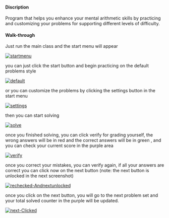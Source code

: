 #### Discription
Program that helps you enhance your mental arithmetic skills by practicing and customizing your problems for supporting different levels of difficulty.


#### Walk-through

Just run the main class and the start menu will appear 

<a href="https://ibb.co/Lkgnp6T"><img src="https://i.ibb.co/r7p4yMB/startmenu.png" alt="startmenu" border="0"></a>

you can just click the start button and begin practicing on the default problems style

<a href="https://ibb.co/dWhNW8C"><img src="https://i.ibb.co/tmd0mVj/default.png" alt="default" border="0"></a>

or you can customize the problems by clicking the settings button in the start menu

<a href="https://ibb.co/jkzXRqR"><img src="https://i.ibb.co/N2rBSfS/settings.png" alt="settings" border="0"></a>

then you can start solving

<a href="https://ibb.co/WPVGGPV"><img src="https://i.ibb.co/gP4mmP4/solve.png" alt="solve" border="0"></a>

once you finished solving, you can click verify for grading yourself, the wrong answers will be in red and the correct answers will be in green , and you can check your current score in the purple area

<a href="https://ibb.co/M1DJjsj"><img src="https://i.ibb.co/vdxMrHr/verify.png" alt="verify" border="0"></a>

once you correct your mistakes, you can verify again, if all your answers are correct you can click now on the next button (note: the next button is unlocked in the next screenshot)

<a href="https://ibb.co/DVdwhmc"><img src="https://i.ibb.co/mDphkdZ/rechecked-Andnextunlocked.png" alt="rechecked-Andnextunlocked" border="0"></a>

once you click on the next button, you will go to the next problem set and your total solved counter in the purple will be updated.

<a href="https://ibb.co/KVjYfdH"><img src="https://i.ibb.co/0Yjk6T3/next-Clicked.png" alt="next-Clicked" border="0"></a>









